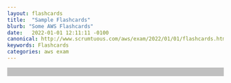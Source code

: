 ```yaml
---
layout: flashcards
title:  "Sample Flashcards"
blurb: "Some AWS Flashcards"
date:   2022-01-01 12:11:11 -0100
canonical: http://www.scrumtuous.com/aws/exam/2022/01/01/flashcards.html
keywords: Flashcards
categories: aws exam
---
```



<div id="app" style="background-color: silver; color: #f1f1f1; font-size: 1.5REM; padding: 10px 10px 10px 10px;" 
data-name="AWS Flashcards" data-param='{ "fid" : { "$in" : [1,2,3,4,5,6,7,8,9,10] } }'></div> 



